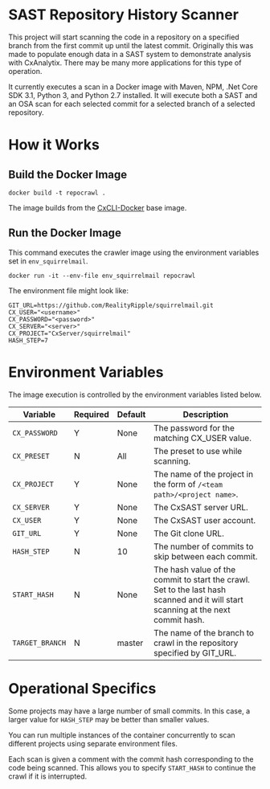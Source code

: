 # SAST Repository History Scanner

This project will start scanning the code in a repository on a specified branch from the first commit up until the latest commit.  Originally this was made to populate enough data in a SAST system to demonstrate analysis with CxAnalytix.  There may be many more applications for this type of operation.

It currently executes a scan in a Docker image with Maven, NPM, .Net Core SDK 3.1, Python 3, and Python 2.7 installed.  It will execute both a SAST and an OSA scan for each selected commit for a selected branch of a selected repository.

# How it Works

## Build the Docker Image

`docker build -t repocrawl .`

The image builds from the [CxCLI-Docker](https://github.com/checkmarx-ts/CxCLI-Docker) base image.

## Run the Docker Image

This command executes the crawler image using the environment variables set in `env_squirrelmail`.  

`docker run -it --env-file env_squirrelmail repocrawl`

The environment file might look like:

```
GIT_URL=https://github.com/RealityRipple/squirrelmail.git
CX_USER="<username>"
CX_PASSWORD="<password>"
CX_SERVER="<server>"
CX_PROJECT="CxServer/squirrelmail"
HASH_STEP=7
```

# Environment Variables

The image execution is controlled by the environment variables listed below.


|Variable|Required|Default|Description|
|-|-|-|-|
|`CX_PASSWORD`|Y|None|The password for the matching CX_USER value.|
|`CX_PRESET`|N|All|The preset to use while scanning.|
|`CX_PROJECT`|Y|None|The name of the project in the form of `/<team path>/<project name>`.|
|`CX_SERVER`|Y|None|The CxSAST server URL.|
|`CX_USER`|Y|None|The CxSAST user account.|
|`GIT_URL`|Y|None|The Git clone URL.|
|`HASH_STEP`|N|10|The number of commits to skip between each commit.|
|`START_HASH`|N|None|The hash value of the commit to start the crawl.  Set to the last hash scanned and it will start scanning at the next commit hash.|
|`TARGET_BRANCH`|N|master|The name of the branch to crawl in the repository specified by GIT_URL.|

# Operational Specifics

Some projects may have a large number of small commits.  In this case, a larger value for `HASH_STEP` may be better than smaller values.

You can run multiple instances of the container concurrently to scan different projects using separate environment files.

Each scan is given a comment with the commit hash corresponding to the code being scanned.  This allows you to specify `START_HASH` to continue the crawl if it is interrupted.
